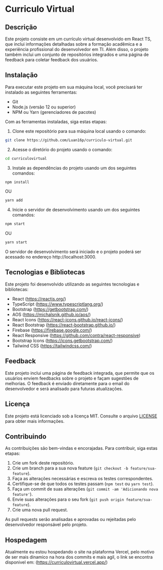 # Curriculo Virtual

## Descrição

Este projeto consiste em um currículo virtual desenvolvido em React TS, que inclui informações detalhadas sobre a formação acadêmica e a experiência profissional do desenvolvedor em TI. Além disso, o projeto também inclui um conjunto de repositórios integrados e uma página de feedback para coletar feedback dos usuários.

## Instalação

Para executar este projeto em sua máquina local, você precisará ter instalado as seguintes ferramentas:

- Git
- Node.js (versão 12 ou superior)
- NPM ou Yarn (gerenciadores de pacotes)

Com as ferramentas instaladas, siga estas etapas:

1. Clone este repositório para sua máquina local usando o comando:

```bash
git clone https://github.com/Luan16p/curriculo-virtual.git
```

2. Acesse o diretório do projeto usando o comando:

```bash
cd curriculovirtual
```

3. Instale as dependências do projeto usando um dos seguintes comandos:

```bash
npm install
```

OU

```bash
yarn add
```

4. Inicie o servidor de desenvolvimento usando um dos seguintes comandos:

```bash
npm start
```

OU

```bash
yarn start
```

O servidor de desenvolvimento será iniciado e o projeto poderá ser acessado no endereço http://localhost:3000.

## Tecnologias e Bibliotecas

Este projeto foi desenvolvido utilizando as seguintes tecnologias e bibliotecas:

- React (https://reactjs.org/)
- TypeScript (https://www.typescriptlang.org/)
- Bootstrap (https://getbootstrap.com/)
- AOS (https://michalsnik.github.io/aos/)
- React Icons (https://react-icons.github.io/react-icons/)
- React Bootstrap (https://react-bootstrap.github.io/)
- Firebase (https://firebase.google.com/)
- React Responsive (https://github.com/contra/react-responsive)
- Bootstrap Icons (https://icons.getbootstrap.com/)
- Tailwind CSS (https://tailwindcss.com/)

## Feedback

Este projeto inclui uma página de feedback integrada, que permite que os usuários enviem feedbacks sobre o projeto e façam sugestões de melhorias. O feedback é enviado diretamente para o email do desenvolvedor e será analisado para futuras atualizações.

## Licença

Este projeto está licenciado sob a licença MIT. Consulte o arquivo [LICENSE](/LICENSE) para obter mais informações.

## Contribuindo

As contribuições são bem-vindas e encorajadas. Para contribuir, siga estas etapas:

1. Crie um fork deste repositório.
2. Crie um branch para a sua nova feature (`git checkout -b feature/sua-feature`).
3. Faça as alterações necessárias e escreva os testes correspondentes.
4. Certifique-se de que todos os testes passam (`npm test` ou `yarn test`).
5. Faça um commit de suas alterações (`git commit -am 'Adicionando nova feature'`).
6. Envie suas alterações para o seu fork (`git push origin feature/sua-feature`).
7. Crie uma nova pull request.

As pull requests serão analisadas e aprovadas ou rejeitadas pelo desenvolvedor responsável pelo projeto.


## Hospedagem

Atualmente eu estou hospedando o site na plataforma Vercel, pelo motivo de ser mais dinamico na hora dos commits e mais agil, o link se encontra disponivel em: (https://curriculovirtual.vercel.app/)


